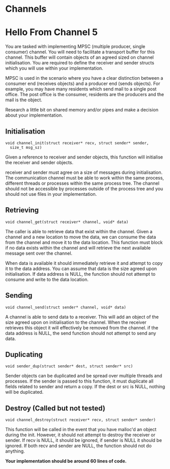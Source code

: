 # Channels

# Hello From Channel 5

You are tasked with implementing MPSC (multiple producer, single consumer) channel. You will need to facilitate a transport buffer for this channel. This buffer will contain objects of an agreed sized on channel initialisation. You are required to define the receiver and sender structs which you will use within your implementation.

MPSC is used in the scenario where you have a clear distinction between a consumer end (receives objects) and a producer end (sends objects). For example, you may have many residents which send mail to a single post office. The post office is the consumer, residents are the producers and the mail is the object.

Research a little bit on shared memory and/or pipes and make a decision about your implementation.

## Initialisation

```
void channel_init(struct receiver* recv, struct sender* sender, 
  size_t msg_sz)

```

Given a reference to receiver and sender objects, this function will initialise the receiver and sender objects.

receiver and sender must agree on a size of messages during initialisation. The communication channel must be able to work within the same process, different threads or processes within the same process tree. The channel should not be accessible by processes outside of the process tree and you should not use files in your implementation.

## Retrieving

```
void channel_get(struct receiver* channel, void* data)

```

The caller is able to retrieve data that exist within the channel. Given a channel and a new location to move the data, we can consume the data from the channel and move it to the data location. This function must block if no data exists within the channel and will retrieve the next available message sent over the channel.

When data is available it should immediately retrieve it and attempt to copy it to the data address. You can assume that data is the size agreed upon initialisation. If data address is NULL, the function should not attempt to consume and write to the data location.

## Sending

```
void channel_send(struct sender* channel, void* data)

```

A channel is able to send data to a receiver. This will add an object of the size agreed upon on initialisation to the channel. When the receiver retrieves this object it will effectively be removed from the channel. if the data address is NULL, the send function should not attempt to send any data.

## Duplicating

```
void sender_dup(struct sender* dest, struct sender* src)

```

Sender objects can be duplicated and be spread over multiple threads and processes. If the sender is passed to this function, it must duplicate all fields related to sender and return a copy. If the dest or src is NULL, nothing will be duplicated.

## Destroy (Called but not tested)

```
void channel_destroy(struct receiver* recv, struct sender* sender)

```

This function will be called in the event that you have malloc'd an object during the init. However, it should not attempt to destroy the receiver or sender. If recv is NULL, it should be ignored, if sender is NULL it should be ignored. If both recv and sender are NULL, the function should not do anything.

**Your implementation should be around 60 lines of code.**
